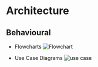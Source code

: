 




# Architecture


## Behavioural
   * Flowcharts
   ![Flowchart](https://user-images.githubusercontent.com/99003477/153633475-86597ff9-329c-4a34-ad9e-4ab7de2f15f1.png)

   * Use Case Diagrams
![use case](https://user-images.githubusercontent.com/99003477/153633496-27b46e59-8a52-4797-8432-5298547fad21.png)
